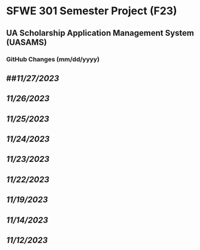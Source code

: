 # SFWE 301 Semester Project (F23)
## UA Scholarship Application Management System (UASAMS)
### GitHub Changes (mm/dd/yyyy)

##***11/27/2023***
-

***11/26/2023***
-

***11/25/2023***
-

***11/24/2023***
-

***11/23/2023***
-

***11/22/2023***
-

***11/19/2023***
-

***11/14/2023***
-

***11/12/2023***
-
